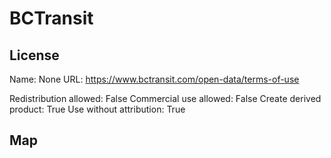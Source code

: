 # BCTransit
    
## License

Name: None
URL: https://www.bctransit.com/open-data/terms-of-use

Redistribution allowed: False
Commercial use allowed: False
Create derived product: True
Use without attribution: True

## Map

<WorldMap topic="stefan/public-transport/BCTransit/vehicle_positions/#" />
